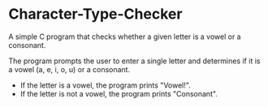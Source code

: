# Character-Type-Checker

A simple C program that checks whether a given letter is a vowel or a consonant.

The program prompts the user to enter a single letter and determines if it is a vowel (a, e, i, o, u) or a consonant.

- If the letter is a vowel, the program prints "Vowel!".
- If the letter is not a vowel, the program prints "Consonant".

